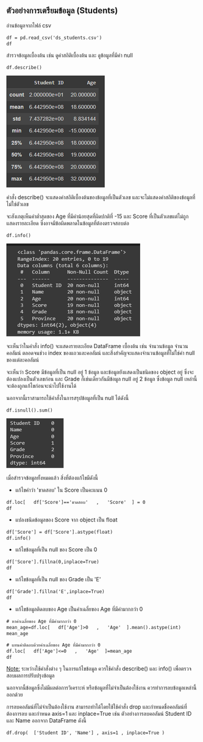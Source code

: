 ## ตัวอย่างการเตรียมข้อมูล (Students)

อ่านข้อมูลจากไฟล์ csv
```
df = pd.read_csv('ds_students.csv')
df
```

สำรวจข้อมูลเบื้องต้น เช่น ดูค่าสถิติเบื้องต้น และ ดูข้อมูลที่มีค่า null

```
df.describe()
```

![alt text](images/05_01_describe.png)

คำสั่ง describe() จะแสดงค่าสถิติเบื้องต้นของข้อมูลที่เป็นตัวเลข และจะไม่แสดงค่าสถิติของข้อมูลที่ไม่ใช่ตัวเลข 

จะสังเกตุเห็นค่าต่ำสุดของ Age ที่มีค่าน้อยสุดที่ผิดปกติที่ -15 และ Score ที่เป็นตัวเลขแต่ไม่ถูกแสดงรายละเอียด ซึ่งอาจมีข้อผิดพลาดในข้อมูลที่ต้องตรวจสอบต่อ


```
df.info()
```
![alt text](images/05_02_info.png)

จะเห็นว่าในคำสั่ง info() จะแสดงรายละเอียด DataFrame เบื้องต้น เช่น จำนวนข้อมูล จำนวนคอลัมน์ ตลอดจนช่วง index ของแถวและคอลัมน์ และสิ่งสำคัญจะแสดงจำนวนข้อมูลที่ไม่ใช่ค่า null ของแต่ละคอลัมน์

จะเห็นว่า Score มีข้อมูลที่เป็น null อยู่ 1 ข้อมูล และข้อมูลยังแสดงเป็นชนิดของ object อยู่ ซึ่งจะต้องแปลงเป็นตัวเลขก่อน และ Grade ก็เช่นเดียวกันมีข้อมูล null อยู่ 2 ข้อมูล ซึ่งข้อมูล null เหล่านี้จะต้องถูกแก้ไขก่อนจะนำไปใช้งานได้

นอกจากนี้เราสามารถใช้คำสั่งในการสรุปข้อมูลที่เป็น null ได้ดังนี้

```
df.isnull().sum()
```
![alt text](images/05_03_isnull.png)

เมื่อสำรวจข้อมูลทั้งหมดแล้ว สิ่งที่ต้องแก้ไขมีดังนี้
* แก้ไขคำว่า 'ขาดสอบ' ใน Score เป็นคะแนน 0
```
df.loc[   df['Score']=='ขาดสอบ'   ,   'Score'  ] = 0
df
```

* แปลงชนิดข้อมูลของ Score จาก object เป็น float
```
df['Score'] = df['Score'].astype(float)
df.info()
```

* แก้ไขข้อมูลที่เป็น null ของ Score เป็น 0
```
df['Score'].fillna(0,inplace=True)
df
```

* แก้ไขข้อมูลที่เป็น null ของ Grade เป็น 'E'
```
df['Grade'].fillna('E',inplace=True)
df
```

* แก้ไขข้อมูลติดลบของ Age เป็นค่าเฉลี่ยของ Age ที่มีค่ามากกว่า 0
```
# หาค่าเฉลี่ยของ Age ที่มีค่ามากกว่า 0
mean_age=df.loc[   df['Age']>0   ,   'Age'  ].mean().astype(int)
mean_age
```

```
# แทนค่าติดลบด้วยค่าเฉลี่ยของ Age ที่มีค่ามากกว่า 0
df.loc[   df['Age']<=0   ,   'Age'  ]=mean_age
df
```


<ins>Note:</ins> ระหว่างใช้คำสั่งต่าง ๆ ในการแก้ไขข้อมูล ควรใช้คำสั่ง describe() และ info() เพื่อตรวจสอบผลการปรับปรุงข้อมูล


นอกจากนี้ข้อมูลซึ่งไม่มีผลต่อการวิเคราะห์ หรือข้อมูลที่ไม่จำเป็นต้องใช้งาน ควรทำการลบข้อมูลเหล่านี้ออกด้วย

การลบคอลัมน์ที่ไม่จำเป็นต้องใช้งาน สามารถทำได้โดยใช้ใช้คำสั่ง drop และกำหนดชื่อคอลัมน์ที่ต้องการลบ และกำหนด axis=1 และ inplace=True เช่น ตัวอย่างการลบคอลัมน์ Student ID และ Name ออกจาก DataFrame ดังนี้

```
df.drop(  ['Student ID', 'Name'] , axis=1 , inplace=True )
```



